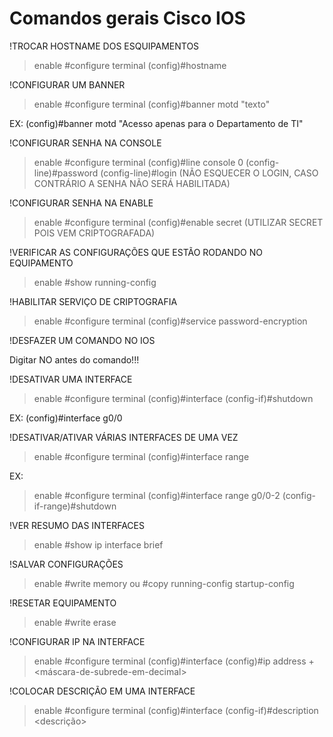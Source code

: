 # Comandos gerais Cisco IOS 



!TROCAR HOSTNAME DOS ESQUIPAMENTOS

>enable
#configure terminal 
(config)#hostname <hostname> 

!CONFIGURAR UM BANNER

>enable
#configure terminal 
(config)#banner motd "texto"

EX: (config)#banner motd "Acesso apenas para o Departamento de TI" 


!CONFIGURAR SENHA NA CONSOLE 


>enable
#configure terminal
(config)#line console 0
(config-line)#password <senha>
(config-line)#login (NÃO ESQUECER O LOGIN, CASO CONTRÁRIO A SENHA NÃO SERÁ HABILITADA) 


!CONFIGURAR SENHA NA ENABLE 


>enable
#configure terminal 
(config)#enable secret (UTILIZAR SECRET POIS VEM CRIPTOGRAFADA) 


!VERIFICAR AS CONFIGURAÇÕES QUE ESTÃO RODANDO NO EQUIPAMENTO 


>enable 
#show running-config 


!HABILITAR SERVIÇO DE CRIPTOGRAFIA 

>enable
#configure terminal
(config)#service password-encryption 


!DESFAZER UM COMANDO NO IOS 

Digitar NO antes do comando!!! 


!DESATIVAR UMA INTERFACE 

>enable
#configure terminal
(config)#interface <nomenclatura-da-interface>
(config-if)#shutdown 

EX: (config)#interface g0/0 


!DESATIVAR/ATIVAR VÁRIAS INTERFACES DE UMA VEZ 

>enable
#configure terminal
(config)#interface range <intervalo> 

EX: 
>enable
#configure terminal
(config)#interface range g0/0-2 
(config-if-range)#shutdown 



!VER RESUMO DAS INTERFACES 

>enable
#show ip interface brief 


!SALVAR CONFIGURAÇÕES 

>enable
#write memory 
ou 
#copy running-config startup-config 


!RESETAR EQUIPAMENTO 

>enable 
#write erase 



!CONFIGURAR IP NA INTERFACE 


>enable
#configure terminal
(config)#interface <nome-da-interface> 
(config)#ip address <ip> + <máscara-de-subrede-em-decimal> 


!COLOCAR DESCRIÇÃO EM UMA INTERFACE 

>enable 
#configure terminal 
(config)#interface <nome> 
(config-if)#description <descrição> 
  
  
  
  
  
  
